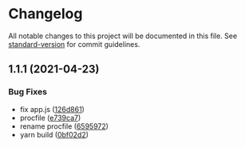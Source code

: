 # Changelog

All notable changes to this project will be documented in this file. See [standard-version](https://github.com/conventional-changelog/standard-version) for commit guidelines.

## 1.1.1 (2021-04-23)

### Bug Fixes

- fix app.js ([126d861](https://github.com/unicorn-froyo/node-js-starter-kit/commit/126d86193d1b568351222a4c12aa91a7a7ba53b8))
- procfile ([e739ca7](https://github.com/unicorn-froyo/node-js-starter-kit/commit/e739ca7e634eeba42122b2883117286f099313ee))
- rename procfile ([6595972](https://github.com/unicorn-froyo/node-js-starter-kit/commit/65959720f4aa47ee2f0c02c1181a546f16d5a8d6))
- yarn build ([0bf02d2](https://github.com/unicorn-froyo/node-js-starter-kit/commit/0bf02d2a74bb63fabf43b742a0101809c15b3616))
